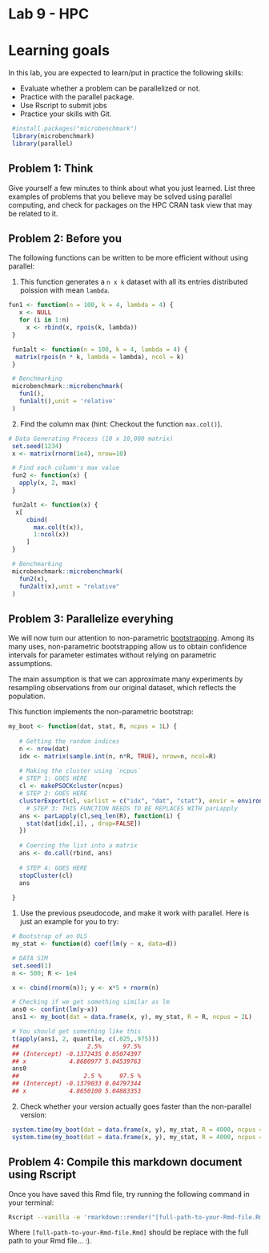 Lab 9 - HPC
================

# Learning goals

In this lab, you are expected to learn/put in practice the following
skills:

  - Evaluate whether a problem can be parallelized or not.
  - Practice with the parallel package.
  - Use Rscript to submit jobs
  - Practice your skills with Git.

<!-- end list -->

``` r
 #install.packages("microbenchmark")
 library(microbenchmark)
 library(parallel)
```

## Problem 1: Think

Give yourself a few minutes to think about what you just learned. List
three examples of problems that you believe may be solved using parallel
computing, and check for packages on the HPC CRAN task view that may be
related to it.

## Problem 2: Before you

The following functions can be written to be more efficient without
using parallel:

1.  This function generates a `n x k` dataset with all its entries
    distributed poission with mean `lambda`.

<!-- end list -->

``` r
fun1 <- function(n = 100, k = 4, lambda = 4) {
   x <- NULL
   for (i in 1:n)
     x <- rbind(x, rpois(k, lambda))
 }

 fun1alt <- function(n = 100, k = 4, lambda = 4) {
  matrix(rpois(n * k, lambda = lambda), ncol = k)
 }

 # Benchmarking
 microbenchmark::microbenchmark(
   fun1(),
   fun1alt(),unit = 'relative'
 )
```

2.  Find the column max (hint: Checkout the function `max.col()`).

<!-- end list -->

``` r
# Data Generating Process (10 x 10,000 matrix)
 set.seed(1234)
 x <- matrix(rnorm(1e4), nrow=10)

 # Find each column's max value
 fun2 <- function(x) {
   apply(x, 2, max)
 }

 fun2alt <- function(x) {
  x[
     cbind(
       max.col(t(x)),
       1:ncol(x))
     ]
 }

 # Benchmarking
 microbenchmark::microbenchmark(
   fun2(x),
   fun2alt(x),unit = "relative"
 )
```

## Problem 3: Parallelize everyhing

We will now turn our attention to non-parametric
[bootstrapping](https://en.wikipedia.org/wiki/Bootstrapping_\(statistics\)).
Among its many uses, non-parametric bootstrapping allow us to obtain
confidence intervals for parameter estimates without relying on
parametric assumptions.

The main assumption is that we can approximate many experiments by
resampling observations from our original dataset, which reflects the
population.

This function implements the non-parametric bootstrap:

``` r
my_boot <- function(dat, stat, R, ncpus = 1L) {
   
   # Getting the random indices
   n <- nrow(dat)
   idx <- matrix(sample.int(n, n*R, TRUE), nrow=n, ncol=R)
  
   # Making the cluster using `ncpus`
   # STEP 1: GOES HERE
   cl <- makePSOCKcluster(ncpus)
   # STEP 2: GOES HERE
   clusterExport(cl, varlist = c("idx", "dat", "stat"), envir = environment())
     # STEP 3: THIS FUNCTION NEEDS TO BE REPLACES WITH parLapply
   ans <- parLapply(cl,seq_len(R), function(i) {
     stat(dat[idx[,i], , drop=FALSE])
   })
   
   # Coercing the list into a matrix
   ans <- do.call(rbind, ans)
   
   # STEP 4: GOES HERE
   stopCluster(cl)
   ans
   
 }
```

1.  Use the previous pseudocode, and make it work with parallel. Here is
    just an example for you to try:

<!-- end list -->

``` r
 # Bootstrap of an OLS
 my_stat <- function(d) coef(lm(y ~ x, data=d))

 # DATA SIM
 set.seed(1)
 n <- 500; R <- 1e4

 x <- cbind(rnorm(n)); y <- x*5 + rnorm(n)

 # Checking if we get something similar as lm
 ans0 <- confint(lm(y~x))
 ans1 <- my_boot(dat = data.frame(x, y), my_stat, R = R, ncpus = 2L)

 # You should get something like this
 t(apply(ans1, 2, quantile, c(.025,.975)))
 ##                   2.5%      97.5%
 ## (Intercept) -0.1372435 0.05074397
 ## x            4.8680977 5.04539763
 ans0
 ##                  2.5 %     97.5 %
 ## (Intercept) -0.1379033 0.04797344
 ## x            4.8650100 5.04883353
```

2.  Check whether your version actually goes faster than the
    non-parallel
version:

<!-- end list -->

``` r
 system.time(my_boot(dat = data.frame(x, y), my_stat, R = 4000, ncpus = 1L))
 system.time(my_boot(dat = data.frame(x, y), my_stat, R = 4000, ncpus = 2L))
```

## Problem 4: Compile this markdown document using Rscript

Once you have saved this Rmd file, try running the following command in
your
terminal:

``` bash
Rscript --vanilla -e 'rmarkdown::render("[full-path-to-your-Rmd-file.Rmd]")' &
```

Where `[full-path-to-your-Rmd-file.Rmd]` should be replace with the full
path to your Rmd file… :).

